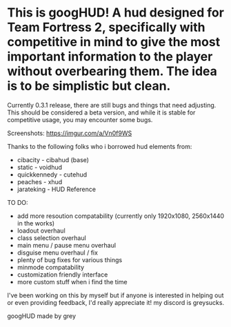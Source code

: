 # This is googHUD! A hud designed for Team Fortress 2, specifically with competitive in mind to give the most important information to the player without overbearing them. The idea is to be simplistic but clean. 

Currently 0.3.1 release, there are still bugs and things that need adjusting. This should be considered a beta version, and while it is stable for competitive usage, you may encounter some bugs. 

Screenshots: https://imgur.com/a/Vn0f9WS


Thanks to the following folks who i borrowed hud elements from:

- cibacity - cibahud (base)
- static - voidhud
- quickkennedy - cutehud
- peaches - xhud
- jarateking - HUD Reference

TO DO:
- add more resoution compatability (currently only 1920x1080, 2560x1440 in the works)
- loadout overhaul
- class selection overhaul
- main menu / pause menu overhaul
- disguise menu overhaul / fix
- plenty of bug fixes for various things
- minmode compatability
- customization friendly interface
- more custom stuff when i find the time

I've been working on this by myself but if anyone is interested in helping out or even providing feedback, I'd really appreciate it! my discord is greysucks.



googHUD made by grey

